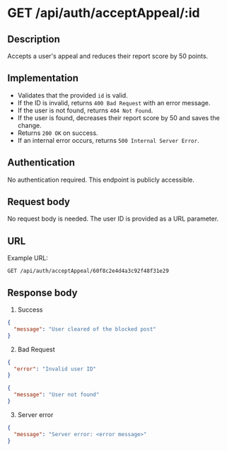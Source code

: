 # GET /api/auth/acceptAppeal/:id

## Description  
Accepts a user's appeal and reduces their report score by 50 points.

## Implementation  
- Validates that the provided `id` is valid.
- If the ID is invalid, returns `400 Bad Request` with an error message.
- If the user is not found, returns `404 Not Found`.
- If the user is found, decreases their report score by 50 and saves the change.
- Returns `200 OK` on success.
- If an internal error occurs, returns `500 Internal Server Error`.

## Authentication  
No authentication required. This endpoint is publicly accessible.

## Request body  
No request body is needed. The user ID is provided as a URL parameter.

## URL
Example URL:
```
GET /api/auth/acceptAppeal/60f8c2e4d4a3c92f48f31e29
```

## Response body
1. Success
```json
{
  "message": "User cleared of the blocked post"
}
```
2. Bad Request
```json
{
  "error": "Invalid user ID"
}
```
```json
{
  "message": "User not found"
}

```
3. Server error
```json
{
  "message": "Server error: <error message>"
}
```